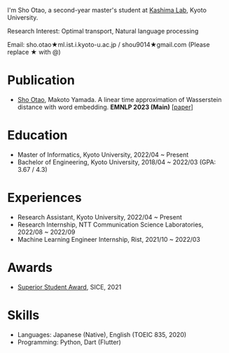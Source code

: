 I'm Sho Otao, a second-year master's student at [Kashima Lab](https://www.ml.ist.i.kyoto-u.ac.jp/), Kyoto University.

Research Interest: Optimal transport, Natural language processing

Email: sho.otao★ml.ist.i.kyoto-u.ac.jp / shou9014★gmail.com (Please replace ★ with @)

# Publication
- <u>Sho Otao</u>, Makoto Yamada. A linear time approximation of Wasserstein distance with word embedding. **EMNLP 2023 (Main)** [[paper](https://aclanthology.org/2023.emnlp-main.935/)]

# Education
- Master of Informatics, Kyoto University, 2022/04 ~ Present
- Bachelor of Engineering, Kyoto University, 2018/04 ~ 2022/03 (GPA: 3.67 / 4.3)

# Experiences
- Research Assistant, Kyoto University, 2022/04 ~ Present
- Research Internship, NTT Communication Science Laboratories, 2022/08 ~ 2022/09
- Machine Learning Engineer Internship, Rist, 2021/10 ~ 2022/03

# Awards
- [Superior Student Award](https://www.sice.jp/wp-content/uploads/file/sice_superior_student_award_2021.pdf), SICE, 2021
  
# Skills
- Languages: Japanese (Native), English (TOEIC 835, 2020)
- Programming: Python, Dart (Flutter)
